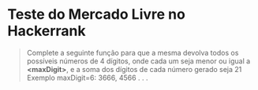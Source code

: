 # Teste do Mercado Livre no Hackerrank

> Complete a seguinte função para que a mesma devolva todos  os possíveis números de 4 dígitos, onde cada um seja menor ou igual a **\<maxDigit>**, e a soma dos dígitos de cada número gerado seja 21   Exemplo maxDigit=6: 3666, 4566 . . . 